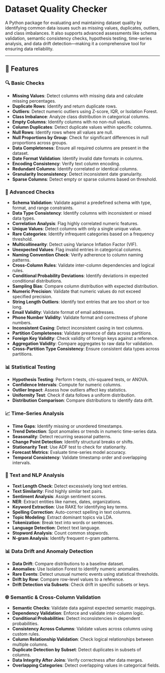 # Dataset Quality Checker

A Python package for evaluating and maintaining dataset quality by identifying common data issues such as missing values, duplicates, outliers, and class imbalances. It also supports advanced assessments like schema validation, semantic consistency checks, hypothesis testing, time-series analysis, and data drift detection—making it a comprehensive tool for ensuring data reliability.

---

## 🔧 Features
### 🔍 Basic Checks
- **Missing Values**: Detect columns with missing data and calculate missing percentages.
- **Duplicate Rows**: Identify and return duplicate rows.
- **Outliers**: Detect numeric outliers using Z-score, IQR, or Isolation Forest.
- **Class Imbalance**: Analyze class distribution in categorical columns.
- **Empty Columns**: Identify columns with no non-null values.
- **Column Duplicates**: Detect duplicate values within specific columns.
- **Null Rows**: Identify rows where all values are null.
- **Null Proportions by Group**: Check for significant differences in null proportions across groups.
- **Data Completeness**: Ensure all required columns are present in the dataset.
- **Date Format Validation**: Identify invalid date formats in columns.
- **Encoding Consistency**: Verify text column encoding.
- **Redundant Columns**: Identify correlated or identical columns.
- **Granularity Inconsistency**: Detect inconsistent date granularity.
- **Sparse Columns**: Detect empty or sparse columns based on threshold.
### 🚀 Advanced Checks
- **Schema Validation**: Validate against a predefined schema with type, format, and range constraints.
- **Data Type Consistency**: Identify columns with inconsistent or mixed data types.
- **Correlation Analysis**: Flag highly correlated numeric features.
- **Unique Values**: Detect columns with only a single unique value.
- **Rare Categories**: Identify infrequent categories based on a frequency threshold.
- **Multicollinearity**: Detect using Variance Inflation Factor (VIF).
- **Unexpected Values**: Flag invalid entries in categorical columns.
- **Naming Convention Check**: Verify adherence to column naming patterns.
- **Cross-Column Rules**: Validate inter-column dependencies and logical rules.
- **Conditional Probability Deviations**: Identify deviations in expected conditional distributions.
- **Sampling Bias**: Compare column distribution with expected distribution.
- **Numeric Precision**: Validate that numeric values do not exceed specified precision.
- **String Length Outliers**: Identify text entries that are too short or too long.
- **Email Validity**: Validate format of email addresses.
- **Phone Number Validity**: Validate format and correctness of phone numbers.
- **Inconsistent Casing**: Detect inconsistent casing in text columns.
- **Partition Completeness**: Validate presence of data across partitions.
- **Foreign Key Validity**: Check validity of foreign keys against a reference.
- **Aggregation Validity**: Compare aggregates to raw data for validation.
- **Cross-Partition Type Consistency**: Ensure consistent data types across partitions.
### 📊 Statistical Testing
- **Hypothesis Testing**: Perform t-tests, chi-squared tests, or ANOVA.
- **Confidence Intervals**: Compute for numeric columns.
- **Outlier Impact**: Assess how outliers affect key statistics.
- **Uniformity Test**: Check if data follows a uniform distribution.
- **Distribution Comparison**: Compare distributions to identify data drift.
### 📈 Time-Series Analysis
- **Time Gaps**: Identify missing or unordered timestamps.
- **Trend Detection**: Spot anomalies or trends in numeric time-series data.
- **Seasonality**: Detect recurring seasonal patterns.
- **Change Point Detection**: Identify structural breaks or shifts.
- **Stationarity Test**: Use ADF test to check for stationarity.
- **Forecast Metrics**: Evaluate time-series model accuracy.
- **Temporal Consistency**: Validate timestamp order and overlapping intervals.
### 📝 Text and NLP Analysis
- **Text Length Check**: Detect excessively long text entries.
- **Text Similarity**: Find highly similar text pairs.
- **Sentiment Analysis**: Assign sentiment scores.
- **NER**: Extract entities like names, dates, organizations.
- **Keyword Extraction**: Use RAKE for identifying key terms.
- **Spelling Correction**: Auto-correct spelling in text columns.
- **Topic Modeling**: Extract dominant topics via LDA.
- **Tokenization**: Break text into words or sentences.
- **Language Detection**: Detect text language.
- **Stopword Analysis**: Count common stopwords.
- **N-gram Analysis**: Identify frequent n-gram patterns.
### 📊 Data Drift and Anomaly Detection
- **Data Drift**: Compare distributions to a baseline dataset.
- **Anomalies**: Use Isolation Forest to identify numeric anomalies.
- **Rare Events**: Detect unusual numeric events using statistical thresholds.
- **Drift by Row**: Compare row-level values to a reference.
- **Drift Detection via Subsets**: Check drift in specific subsets or keys.
### 🌐 Semantic & Cross-Column Validation
- **Semantic Checks**: Validate data against expected semantic mappings.
- **Dependency Validation**: Enforce and validate inter-column logic.
- **Conditional Probabilities**: Detect inconsistencies in dependent probabilities.
- **Consistency Across Columns**: Validate values across columns using custom rules.
- **Column Relationship Validation**: Check logical relationships between multiple columns.
- **Duplicate Detection by Subset**: Detect duplicates in subsets of columns.
- **Data Integrity After Joins**: Verify correctness after data merges.
- **Overlapping Categories**: Detect overlapping values in categorical fields.
